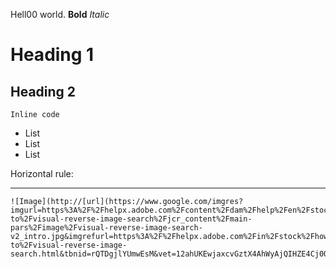Hell00 world.
**Bold**
*Italic*
# Heading 1
## Heading 2

`Inline code`
* List
* List
* List

Horizontal rule:

---

```
![Image](http://[url](https://www.google.com/imgres?imgurl=https%3A%2F%2Fhelpx.adobe.com%2Fcontent%2Fdam%2Fhelp%2Fen%2Fstock%2Fhow-to%2Fvisual-reverse-image-search%2Fjcr_content%2Fmain-pars%2Fimage%2Fvisual-reverse-image-search-v2_intro.jpg&imgrefurl=https%3A%2F%2Fhelpx.adobe.com%2Fin%2Fstock%2Fhow-to%2Fvisual-reverse-image-search.html&tbnid=rQTDgjlYUmwEsM&vet=12ahUKEwjaxcvGztX4AhWyAjQIHZE4Cj0QMygNegUIARCIAQ..i&docid=0wiY1WMgNuIfHM&w=1000&h=560&q=image&ved=2ahUKEwjaxcvGztX4AhWyAjQIHZE4Cj0QMygNegUIARCIAQ)/a.png)
